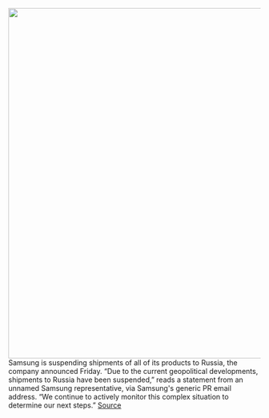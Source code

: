 <img src='https://cdn.vox-cdn.com/thumbor/5xT0B3IXtLa2HLPLLPl729cUc80=/0x0:2040x1360/1200x800/filters:focal(857x517:1183x843)/cdn.vox-cdn.com/uploads/chorus_image/image/70581557/ajohnson_220216_5033_0010.0.jpg' width='700px' /><br/>
Samsung is suspending shipments of all of its products to Russia, the company announced Friday. “Due to the current geopolitical developments, shipments to Russia have been suspended,” reads a statement from an unnamed Samsung representative, via Samsung's generic PR email address. “We continue to actively monitor this complex situation to determine our next steps.”
<a href='https://www.theverge.com/2022/3/4/22962282/samsung-suspending-shipments-russia-smartphones-chips'> Source <a/>